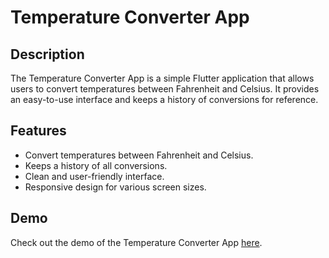 
# Temperature Converter App

## Description
The Temperature Converter App is a simple Flutter application that allows users to convert temperatures between Fahrenheit and Celsius. It provides an easy-to-use interface and keeps a history of conversions for reference.

## Features
- Convert temperatures between Fahrenheit and Celsius.
- Keeps a history of all conversions.
- Clean and user-friendly interface.
- Responsive design for various screen sizes.

## Demo
Check out the demo of the Temperature Converter App [here](https://drive.google.com/file/d/1tXWGKIl2UOabbwPBAdGmDzBPdkeGuIzR/view?usp=sharing).

